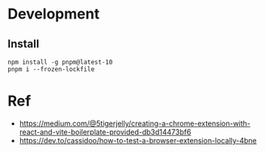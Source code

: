 # Development

## Install

```
npm install -g pnpm@latest-10
pnpm i --frozen-lockfile
```


# Ref

* https://medium.com/@5tigerjelly/creating-a-chrome-extension-with-react-and-vite-boilerplate-provided-db3d14473bf6
* https://dev.to/cassidoo/how-to-test-a-browser-extension-locally-4bne
